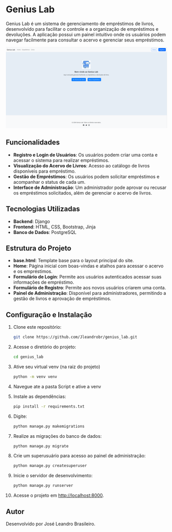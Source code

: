 
# Genius Lab

Genius Lab é um sistema de gerenciamento de empréstimos de livros, desenvolvido para facilitar o controle e a organização de empréstimos e devoluções. A aplicação possui um painel intuitivo onde os usuários podem navegar facilmente para consultar o acervo e gerenciar seus empréstimos.

![Genius Lab Interface](interface_geniuslab.png)

## Funcionalidades

- **Registro e Login de Usuários**: Os usuários podem criar uma conta e acessar o sistema para realizar empréstimos.
- **Visualização do Acervo de Livros**: Acesso ao catálogo de livros disponíveis para empréstimo.
- **Gestão de Empréstimos**: Os usuários podem solicitar empréstimos e acompanhar o status de cada um.
- **Interface de Administração**: Um administrador pode aprovar ou recusar os empréstimos solicitados, além de gerenciar o acervo de livros.

## Tecnologias Utilizadas

- **Backend**: Django
- **Frontend**: HTML, CSS, Bootstrap, Jinja
- **Banco de Dados**: PostgreSQL


## Estrutura do Projeto

- **base.html**: Template base para o layout principal do site.
- **Home**: Página inicial com boas-vindas e atalhos para acessar o acervo e os empréstimos.
- **Formulário de Login**: Permite aos usuários autenticados acessar suas informações de empréstimo.
- **Formulário de Registro**: Permite aos novos usuários criarem uma conta.
- **Painel de Administração**: Disponível para administradores, permitindo a gestão de livros e aprovação de empréstimos.

## Configuração e Instalação

1. Clone este repositório:

    ```bash
    git clone https://github.com/Jleandrobr/genius_lab.git
    ```

2. Acesse o diretório do projeto:

    ```bash
    cd genius_lab
    ```
3. Ative seu virtual venv (na raiz do projeto)
   ```bash
   python -m venv venv
   ```
4. Navegue ate a pasta Script e ative a venv

5. Instale as dependências:

    ```bash
    pip install -r requirements.txt
    ```
6. Digite:
   ```bash
   python manage.py makemigrations
   ```
7. Realize as migrações do banco de dados:

    ```bash
    python manage.py migrate
    ```

8. Crie um superusuário para acesso ao painel de administração:

    ```bash
    python manage.py createsuperuser
    ```

9. Inicie o servidor de desenvolvimento:

    ```bash
    python manage.py runserver
    ```

9. Acesse o projeto em [http://localhost:8000](http://localhost:8000).



## Autor

Desenvolvido por José Leandro Brasileiro.
